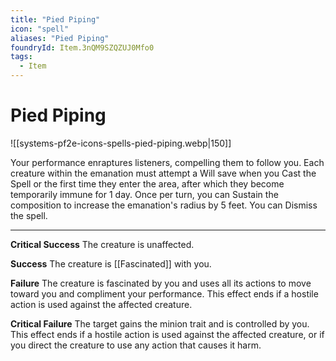 ```yaml
---
title: "Pied Piping"
icon: "spell"
aliases: "Pied Piping"
foundryId: Item.3nQM9SZQZUJ0Mfo0
tags:
  - Item
---
```


# Pied Piping
![[systems-pf2e-icons-spells-pied-piping.webp|150]]

Your performance enraptures listeners, compelling them to follow you. Each creature within the emanation must attempt a Will save when you Cast the Spell or the first time they enter the area, after which they become temporarily immune for 1 day. Once per turn, you can Sustain the composition to increase the emanation's radius by 5 feet. You can Dismiss the spell.

* * *

**Critical Success** The creature is unaffected.

**Success** The creature is [[Fascinated]] with you.

**Failure** The creature is fascinated by you and uses all its actions to move toward you and compliment your performance. This effect ends if a hostile action is used against the affected creature.

**Critical Failure** The target gains the minion trait and is controlled by you. This effect ends if a hostile action is used against the affected creature, or if you direct the creature to use any action that causes it harm.
